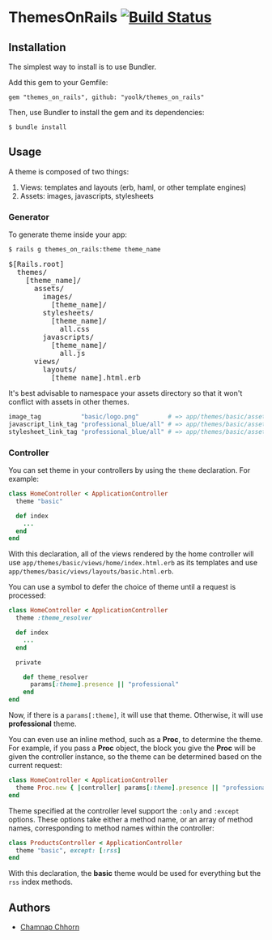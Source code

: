 # ThemesOnRails [![Build Status](https://travis-ci.org/yoolk/themes_on_rails.png?branch=master)](https://travis-ci.org/yoolk/themes_on_rails)

## Installation

The simplest way to install is to use Bundler.

Add this gem to your Gemfile:

    gem "themes_on_rails", github: "yoolk/themes_on_rails"

Then, use Bundler to install the gem and its dependencies:

    $ bundle install

## Usage

A theme is composed of two things:

  1. Views: templates and layouts (erb, haml, or other template engines)
  2. Assets: images, javascripts, stylesheets

### Generator

To generate theme inside your app:

    $ rails g themes_on_rails:theme theme_name

<pre>
$[Rails.root]
  themes/
    [theme_name]/
      assets/
        images/
          [theme_name]/
        stylesheets/
          [theme_name]/
            all.css
        javascripts/
          [theme_name]/
            all.js
      views/
        layouts/
          [theme_name].html.erb
</pre>

It's best advisable to namespace your assets directory so that it won't conflict with assets in other themes.

```ruby
image_tag           "basic/logo.png"        # => app/themes/basic/assets/images/basic/logo.png
javascript_link_tag "professional_blue/all" # => app/themes/basic/assets/javascripts/basic/all.js
stylesheet_link_tag "professional_blue/all" # => app/themes/basic/assets/stylesheets/basic/all.css
```

### Controller

You can set theme in your controllers by using the `theme` declaration. For example:

```ruby
class HomeController < ApplicationController
  theme "basic"

  def index
    ...
  end
end
```

With this declaration, all of the views rendered by the home controller will use `app/themes/basic/views/home/index.html.erb` as its templates and use `app/themes/basic/views/layouts/basic.html.erb`.

You can use a symbol to defer the choice of theme until a request is processed:

```ruby
class HomeController < ApplicationController
  theme :theme_resolver

  def index
    ...
  end

  private

    def theme_resolver
      params[:theme].presence || "professional"
    end
end
```

Now, if there is a `params[:theme]`, it will use that theme. Otherwise, it will use **professional** theme.

You can even use an inline method, such as a **Proc**, to determine the theme. For example, if you pass a **Proc** object, the block you give the **Proc** will be given the controller instance, so the theme can be determined based on the current request:

```ruby
class HomeController < ApplicationController
  theme Proc.new { |controller| params[:theme].presence || "professional" }
end
```

Theme specified at the controller level support the `:only` and `:except` options. These options take either a method name, or an array of method names, corresponding to method names within the controller:

```ruby
class ProductsController < ApplicationController
  theme "basic", except: [:rss]
end
```

With this declaration, the **basic** theme would be used for everything but the `rss` index methods.

## Authors

* [Chamnap Chhorn](https://github.com/chamnap)
